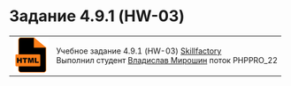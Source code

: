 # Задание 4.9.1 (HW-03)

<table>
  <tr>
    <td>
      <a href="https://www.w3.org/TR/2021/SPSD-html52-20210128/"><img src="./images/html.png"></img></a>
    </td>
    <td>
      Учебное задание 4.9.1 (HW-03) <a href="https://skillfactory.ru/">Skillfactory</a><br> 
      Выполнил студент <a href="https://github.com/Vlad-Miroshin">Владислав Мирошин</a> поток PHPPRO_22 
    </td>
  </tr>
</table>
